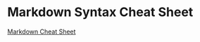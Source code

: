 # Markdown Syntax Cheat Sheet

[Markdown Cheat Sheet](https://github.com/adam-p/markdown-here/wiki/Markdown-Cheatsheet)
